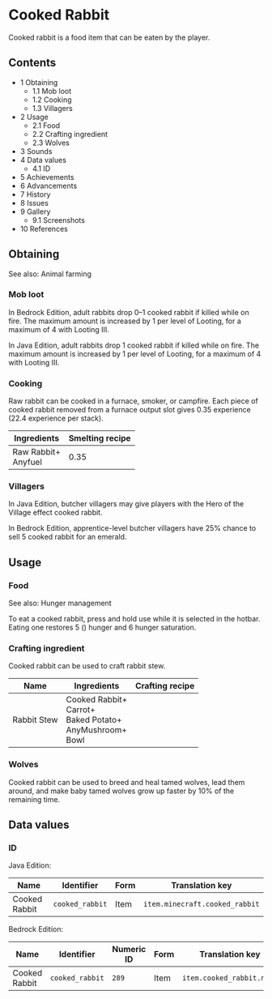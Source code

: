 # Cooked Rabbit
Cooked rabbit is a food item that can be eaten by the player.

## Contents
- 1 Obtaining
	- 1.1 Mob loot
	- 1.2 Cooking
	- 1.3 Villagers
- 2 Usage
	- 2.1 Food
	- 2.2 Crafting ingredient
	- 2.3 Wolves
- 3 Sounds
- 4 Data values
	- 4.1 ID
- 5 Achievements
- 6 Advancements
- 7 History
- 8 Issues
- 9 Gallery
	- 9.1 Screenshots
- 10 References

## Obtaining
See also: Animal farming

### Mob loot
In Bedrock Edition, adult rabbits drop 0–1 cooked rabbit if killed while on fire. The maximum amount is increased by 1 per level of Looting, for a maximum of 4 with Looting III.

In Java Edition, adult rabbits drop 1 cooked rabbit if killed while on fire. The maximum amount is increased by 1 per level of Looting, for a maximum of 4 with Looting III.

### Cooking
Raw rabbit can be cooked in a furnace, smoker, or campfire. Each piece of cooked rabbit removed from a furnace output slot gives 0.35 experience (22.4 experience per stack).

| Ingredients             | Smelting recipe |
|-------------------------|-----------------|
| Raw Rabbit+<br/>Anyfuel | 0.35            |

### Villagers
In Java Edition, butcher villagers may give players with the Hero of the Village effect cooked rabbit.

In Bedrock Edition, apprentice-level butcher villagers have 25% chance to sell 5 cooked rabbit for an emerald.

## Usage
### Food
See also: Hunger management

To eat a cooked rabbit, press and hold use while it is selected in the hotbar. Eating one restores 5 () hunger and 6 hunger saturation.

### Crafting ingredient
Cooked rabbit can be used to craft rabbit stew.

| Name        | Ingredients                                                            | Crafting recipe |
|-------------|------------------------------------------------------------------------|-----------------|
| Rabbit Stew | Cooked Rabbit+<br/>Carrot+<br/>Baked Potato+<br/>AnyMushroom+<br/>Bowl |                 |

### Wolves
Cooked rabbit can be used to breed and heal tamed wolves, lead them around, and make baby tamed wolves grow up faster by 10% of the remaining time.

## Data values
### ID
Java Edition:

| Name          | Identifier      | Form | Translation key                |
|---------------|-----------------|------|--------------------------------|
| Cooked Rabbit | `cooked_rabbit` | Item | `item.minecraft.cooked_rabbit` |

Bedrock Edition:

| Name          | Identifier      | Numeric ID | Form | Translation key           |
|---------------|-----------------|------------|------|---------------------------|
| Cooked Rabbit | `cooked_rabbit` | `289`      | Item | `item.cooked_rabbit.name` |

